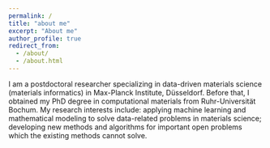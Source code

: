 ```yaml
---
permalink: /
title: "about me"
excerpt: "About me"
author_profile: true
redirect_from: 
  - /about/
  - /about.html
---
```

I am a postdoctoral researcher specializing in data-driven materials science (materials informatics) in Max-Planck Institute, Düsseldorf. Before that, I obtained my PhD degree in computational materials from Ruhr-Universität Bochum. My research interests include: applying machine learning and mathematical modeling to solve data-related problems in materials science; developing new methods and algorithms for important open problems which the existing methods cannot solve.   
